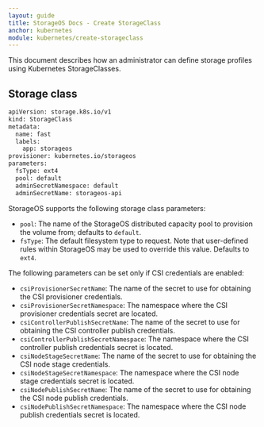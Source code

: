 ```yaml
---
layout: guide
title: StorageOS Docs - Create StorageClass
anchor: kubernetes
module: kubernetes/create-storageclass
---
```


This document describes how an administrator can define storage profiles using
Kubernetes StorageClasses.

## Storage class

```bash
apiVersion: storage.k8s.io/v1
kind: StorageClass
metadata:
  name: fast
  labels:
    app: storageos
provisioner: kubernetes.io/storageos
parameters:
  fsType: ext4
  pool: default
  adminSecretNamespace: default
  adminSecretName: storageos-api
```

StorageOS supports the following storage class parameters:

- `pool`: The name of the StorageOS distributed capacity pool to provision the
  volume from; defaults to `default`.
- `fsType`: The default filesystem type to request. Note that user-defined
  rules within StorageOS may be used to override this value. Defaults to `ext4`.

The following parameters can be set only if CSI credentials are
enabled:

- `csiProvisionerSecretName`: The name of the secret to use for obtaining the
CSI provisioner credentials.
- `csiProvisionerSecretNamespace`: The namespace where the CSI provisioner
credentials secret are located.
- `csiControllerPublishSecretName`: The name of the secret to use for obtaining
the CSI controller publish credentials.
- `csiControllerPublishSecretNamespace`: The namespace where the CSI controller
publish credentials secret is located.
- `csiNodeStageSecretName`: The name of the secret to use for obtaining the CSI
node stage credentials.
- `csiNodeStageSecretNamespace`: The namespace where the CSI node stage
credentials secret is located.
- `csiNodePublishSecretName`: The name of the secret to use for obtaining the
CSI node publish credentials.
- `csiNodePublishSecretNamespace`: The namespace where the CSI node publish
credentials secret is located.
